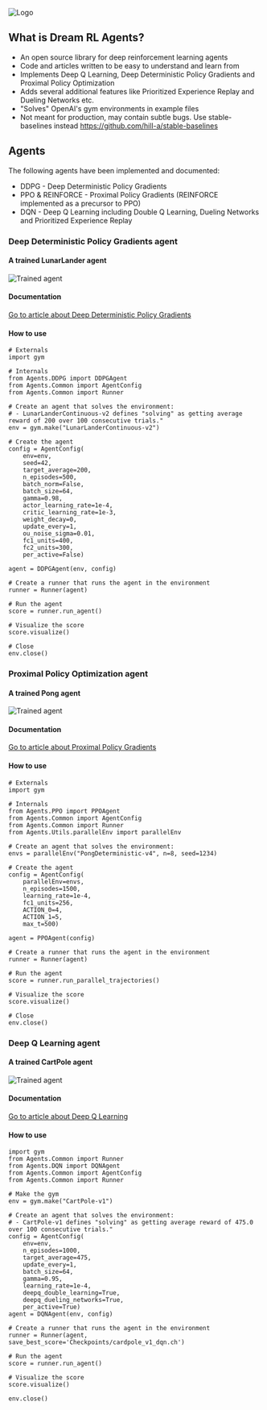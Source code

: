 ![Logo](/Documentation/Logo1.png)

## What is Dream RL Agents?
- An open source library for deep reinforcement learning agents
- Code and articles written to be easy to understand and learn from
- Implements Deep Q Learning, Deep Deterministic Policy Gradients and Proximal Policy Optimization
- Adds several additional features like Prioritized Experience Replay and Dueling Networks etc.
- "Solves" OpenAI's gym environments in example files
- Not meant for production, may contain subtle bugs. Use stable-baselines instead https://github.com/hill-a/stable-baselines

## Agents

The following agents have been implemented and documented:
- DDPG - Deep Deterministic Policy Gradients
- PPO & REINFORCE - Proximal Policy Gradients (REINFORCE implemented as a precursor to PPO)
- DQN - Deep Q Learning including Double Q Learning, Dueling Networks and Prioritized Experience Replay

### Deep Deterministic Policy Gradients agent

#### A trained LunarLander agent

![Trained agent](/Checkpoints/lunarlander-v2-enjoy.gif)

#### Documentation

[Go to article about Deep Deterministic Policy Gradients](/Documentation/DDPG.md)

#### How to use

````
# Externals
import gym

# Internals
from Agents.DDPG import DDPGAgent
from Agents.Common import AgentConfig
from Agents.Common import Runner

# Create an agent that solves the environment:
# - LunarLanderContinuous-v2 defines "solving" as getting average reward of 200 over 100 consecutive trials."
env = gym.make("LunarLanderContinuous-v2")

# Create the agent
config = AgentConfig(
    env=env,
    seed=42,
    target_average=200, 
    n_episodes=500, 
    batch_norm=False, 
    batch_size=64, 
    gamma=0.98, 
    actor_learning_rate=1e-4,
    critic_learning_rate=1e-3,
    weight_decay=0,
    update_every=1,
    ou_noise_sigma=0.01,
    fc1_units=400,
    fc2_units=300,
    per_active=False)

agent = DDPGAgent(env, config)

# Create a runner that runs the agent in the environment
runner = Runner(agent)

# Run the agent
score = runner.run_agent()

# Visualize the score
score.visualize()

# Close
env.close()
````

### Proximal Policy Optimization agent

#### A trained Pong agent

![Trained agent](/Checkpoints/pongdeterministic-v4_train.gif)

#### Documentation

[Go to article about Proximal Policy Gradients](/Documentation/PPO.md)

#### How to use

````
# Externals
import gym

# Internals
from Agents.PPO import PPOAgent
from Agents.Common import AgentConfig
from Agents.Common import Runner
from Agents.Utils.parallelEnv import parallelEnv

# Create an agent that solves the environment:
envs = parallelEnv("PongDeterministic-v4", n=8, seed=1234)

# Create the agent
config = AgentConfig(
    parallelEnv=envs, 
    n_episodes=1500, 
    learning_rate=1e-4,
    fc1_units=256,
    ACTION_0=4,
    ACTION_1=5,
    max_t=500)

agent = PPOAgent(config)

# Create a runner that runs the agent in the environment
runner = Runner(agent)

# Run the agent
score = runner.run_parallel_trajectories()

# Visualize the score
score.visualize()

# Close
env.close()
````

### Deep Q Learning agent

#### A trained CartPole agent

![Trained agent](/Checkpoints/cartpole_v1_enjoy.gif)

#### Documentation

[Go to article about Deep Q Learning](/Documentation/DQN.md)

#### How to use

````
import gym
from Agents.Common import Runner
from Agents.DQN import DQNAgent
from Agents.Common import AgentConfig
from Agents.Common import Runner

# Make the gym
env = gym.make("CartPole-v1")

# Create an agent that solves the environment:
# - CartPole-v1 defines "solving" as getting average reward of 475.0 over 100 consecutive trials."
config = AgentConfig(
    env=env,
    n_episodes=1000, 
    target_average=475,
    update_every=1,
    batch_size=64,
    gamma=0.95,
    learning_rate=1e-4,
    deepq_double_learning=True,
    deepq_dueling_networks=True,
    per_active=True)
agent = DQNAgent(env, config)

# Create a runner that runs the agent in the environment
runner = Runner(agent, save_best_score='Checkpoints/cardpole_v1_dqn.ch')

# Run the agent
score = runner.run_agent()

# Visualize the score
score.visualize()

env.close()
````

